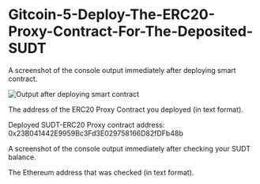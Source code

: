 
# Gitcoin-5-Deploy-The-ERC20-Proxy-Contract-For-The-Deposited-SUDT

A screenshot of the console output immediately after deploying smart contract.

![Output after deploying smart contract](https://user-images.githubusercontent.com/6120288/128820626-4afaa56b-9323-4415-b7d7-d7771a9690be.png)

The address of the ERC20 Proxy Contract you deployed (in text format).

Deployed SUDT-ERC20 Proxy contract address: 0x23B041442E9959Bc3Fd3E029758166D82fDFb48b

A screenshot of the console output immediately after checking your SUDT balance.

The Ethereum address that was checked (in text format).
